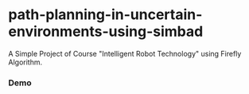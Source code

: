 # path-planning-in-uncertain-environments-using-simbad
A Simple Project of Course "Intelligent Robot Technology" using Firefly Algorithm.
<h3>Demo</h3>
